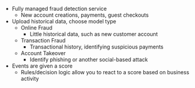 
- Fully managed fraud detection service
	- New account creations, payments, guest checkouts
- Upload historical data, choose model type
	- Online Fraud
		- Little historical data, such as new customer account
	- Transaction Fraud
		- Transactional history, identifying suspicious payments
	- Account Takeover
		- Identify phishing or another social-based attack
- Events are given a score
	- Rules/decision logic allow you to react to a score based on business activity